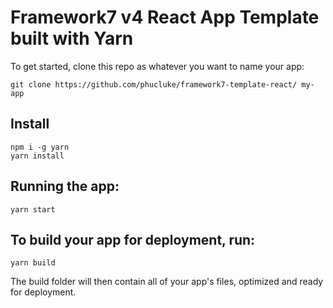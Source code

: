 # Framework7 v4 React App Template built with Yarn

To get started, clone this repo as whatever you want to name your app:

```
git clone https://github.com/phucluke/framework7-template-react/ my-app
```

## Install

```
npm i -g yarn
yarn install
```

## Running the app:

```
yarn start
```

## To build your app for deployment, run:

```
yarn build
```
The build folder will then contain all of your app's files, optimized and ready for deployment.
